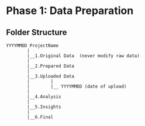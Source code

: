 # Phase 1: Data Preparation

## Folder Structure

```
YYYYMMDD ProjectName
        |
        |__1.Original Data  (never modify raw data)
        |
        |__2.Prepared Data
        |
        |__3.Uploaded Data
        |        |
        |        |__ YYYYMMDD (date of upload)
        |
        |__4.Analysis
        |
        |__5.Insights
        |
        |__6.Final
```
